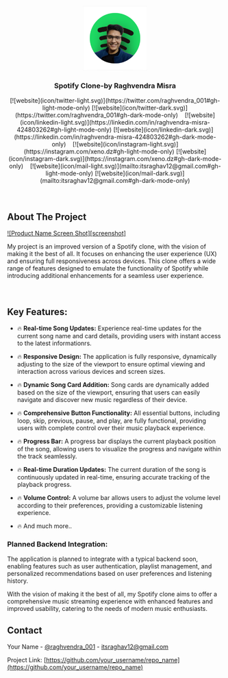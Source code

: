 

<!-- PROJECT LOGO -->
<br />
<div align="center">
  <a href="https://github.com/dev-raghvendramisra/Spotify-Clone">
    <img src="icon/logo1.png" alt="Logo" width="150" height="150">
  </a>

  <h3 align="center">Spotify Clone-by Raghvendra Misra</h3>

  <div align="center">
    [![website](icon/twitter-light.svg)](https://twitter.com/raghvendra_001#gh-light-mode-only)
[![website](icon/twitter-dark.svg)](https://twitter.com/raghvendra_001#gh-dark-mode-only)
&nbsp;&nbsp;
[![website](icon/linkedin-light.svg)](https://linkedin.com/in/raghvendra-misra-424803262#gh-light-mode-only)
[![website](icon/linkedin-dark.svg)](https://linkedin.com/in/raghvendra-misra-424803262#gh-dark-mode-only)
&nbsp;&nbsp;
[![website](icon/instagram-light.svg)](https://instagram.com/xeno.dz#gh-light-mode-only)
[![website](icon/instagram-dark.svg)](https://instagram.com/xeno.dz#gh-dark-mode-only)
&nbsp;&nbsp;
[![website](icon/mail-light.svg)](mailto:itsraghav12@gmail.com#gh-light-mode-only)
[![website](icon/mail-dark.svg)](mailto:itsraghav12@gmail.com#gh-dark-mode-only)
  </div>
</div>

<br>
<br>








<!-- ABOUT THE PROJECT -->
## About The Project

[![Product Name Screen Shot][screenshot]]([https://example.com](https://spotifyclonebyrv.freewebhostmost.com/))

My project is an improved version of a Spotify clone, with the vision of making it the best of all. It focuses on enhancing the user experience (UX) and ensuring full responsiveness across devices. This clone offers a wide range of features designed to emulate the functionality of Spotify while introducing additional enhancements for a seamless user experience.
<br>
<br>
<br>

## Key Features:

* 🔥 **Real-time Song Updates:** Experience real-time updates for the current song name and card details, providing users with instant access to the latest informationrs.
  
* 🔥 **Responsive Design:** The application is fully responsive, dynamically adjusting to the size of the viewport to ensure optimal viewing and interaction across various devices and screen sizes.
  
* 🔥 **Dynamic Song Card Addition:** Song cards are dynamically added based on the size of the viewport, ensuring that users can easily navigate and discover new music regardless of their device.
  
* 🔥 **Comprehensive Button Functionality:** All essential buttons, including loop, skip, previous, pause, and play, are fully functional, providing users with complete control over their music playback experience.
  
* 🔥 **Progress Bar:** A progress bar displays the current playback position of the song, allowing users to visualize the progress and navigate within the track seamlessly.

* 🔥 **Real-time Duration Updates:** The current duration of the song is continuously updated in real-time, ensuring accurate tracking of the playback progress.

* 🔥 **Volume Control:** A volume bar allows users to adjust the volume level according to their preferences, providing a customizable listening experience.

* 🔥 And much more..

<h3>Planned Backend Integration:</h3>
The application is planned to integrate with a typical backend soon, enabling features such as user authentication, playlist management, and personalized recommendations based on user preferences and listening history.

With the vision of making it the best of all, my Spotify clone aims to offer a comprehensive music streaming experience with enhanced features and improved usability, catering to the needs of modern music enthusiasts.






## Contact

Your Name - [@raghvendra_001](https://twitter.com/raghvendra_001) - itsraghav12@gmail.com

Project Link: [https://github.com/your_username/repo_name](https://github.com/your_username/repo_name)


